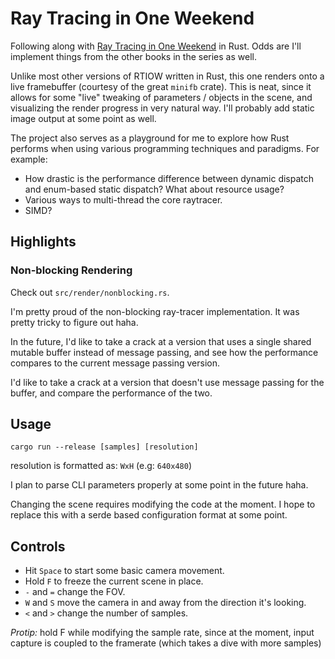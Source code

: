 # Ray Tracing in One Weekend

Following along with [Ray Tracing in One Weekend](https://github.com/RayTracing/raytracinginoneweekend) in Rust. Odds are I'll implement things from the other books in the series as
well.

Unlike most other versions of RTIOW written in Rust, this one renders onto a
live framebuffer (courtesy of the great `minifb` crate). This is neat, since it
allows for some "live" tweaking of parameters / objects in the scene, and
visualizing the render progress in very natural way.
I'll probably add static image output at some point as well.

The project also serves as a playground for me to explore how Rust performs when
using various programming techniques and paradigms. For example:
- How drastic is the performance difference between dynamic dispatch and
  enum-based static dispatch? What about resource usage?
- Various ways to multi-thread the core raytracer.
- SIMD?

## Highlights

### Non-blocking Rendering

Check out `src/render/nonblocking.rs`.

I'm pretty proud of the non-blocking ray-tracer implementation.
It was pretty tricky to figure out haha.

In the future, I'd like to take a crack at a version that uses a single shared
mutable buffer instead of message passing, and see how the performance compares
to the current message passing version.

I'd like to take a crack at a version that doesn't use message passing for the
buffer, and compare the performance of the two.

## Usage

```
cargo run --release [samples] [resolution]
```

resolution is formatted as: `WxH` (e.g: `640x480`)

I plan to parse CLI parameters properly at some point in the future haha.

Changing the scene requires modifying the code at the moment.
I hope to replace this with a serde based configuration format at some point.

## Controls

- Hit `Space` to start some basic camera movement.
- Hold `F` to freeze the current scene in place.
- `-` and `=` change the FOV.
- `W` and `S` move the camera in and away from the direction it's looking.
- `<` and `>` change the number of samples.

_Protip:_ hold F while modifying the sample rate, since at the moment, input
capture is coupled to the framerate (which takes a dive with more samples)
